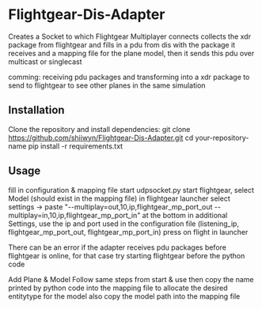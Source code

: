 # Flightgear-Dis-Adapter
Creates a Socket to which Flightgear Multiplayer connects 
collects the xdr package from flightgear and fills in a pdu from dis with the package it receives and a mapping file for the plane model, then it sends this pdu over multicast or singlecast

comming: receiving pdu packages and transforming into a xdr package to send to flightgear to see other planes in the same simulation

## Installation
Clone the repository and install dependencies:
git clone https://github.com/shiiwyn/Flightgear-Dis-Adapter.git
cd your-repository-name
pip install -r requirements.txt

## Usage
fill in configuration & mapping file
start udpsocket.py
start flightgear, select Model (should exist in the mapping file)
in flightgear launcher select settings -> paste "--multiplay=out,10,ip,flightgear_mp_port_out --multiplay=in,10,ip,flightgear_mp_port_in" at the bottom in additional Settings, use the ip and port used in the configuration file (listening_ip, flightgear_mp_port_out, flightgear_mp_port_in)
press on flight in launcher

There can be an error if the adapter receives pdu packages before flightgear is online, for that case try starting flightgear before the python code

Add Plane & Model
Follow same steps from start & use 
then copy the name printed by python code into the mapping file to allocate the desired entitytype for the model
also copy the model path into the mapping file 


